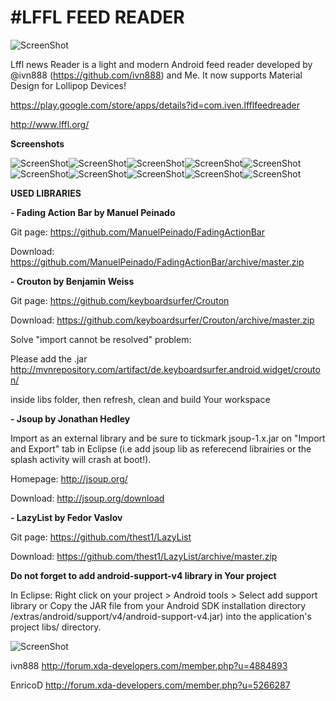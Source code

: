 #LFFL FEED READER
================

![ScreenShot](http://i.imgur.com/EGqAtNU.jpg{url})

Lffl news Reader is a light and modern Android feed reader developed by @ivn888 (https://github.com/ivn888) and Me.
It now supports Material Design for Lollipop Devices!

https://play.google.com/store/apps/details?id=com.iven.lfflfeedreader

http://www.lffl.org/

**Screenshots**

![ScreenShot](http://s13.postimg.org/3rbm7t42f/Screenshot_2014_12_30_21_27_46_framed.png{url})![ScreenShot](http://s16.postimg.org/5sx2nhyad/DFG_2015_01_05_14_35_55.png{url})![ScreenShot](http://s14.postimg.org/bqou9qfyp/DFG_2015_01_05_14_36_05.png{url})![ScreenShot](http://s22.postimg.org/5jbado9yp/Screenshot_2014_12_30_21_28_41_framed.png{url})![ScreenShot](http://s29.postimg.org/c0wt6j9vr/Screenshot_2014_12_30_21_29_06_framed.png{url})![ScreenShot](http://s14.postimg.org/cjtbc1r3l/Screenshot_2014_12_30_21_31_36_framed.png{url})![ScreenShot](http://s9.postimg.org/v6agdy8en/DFG_2015_01_05_14_36_11.png{url})![ScreenShot](http://s13.postimg.org/brgcwhbpj/DFG_2015_01_05_14_36_28.png{url})![ScreenShot](http://s16.postimg.org/nk3oseeqd/Screenshot_2014_12_30_21_33_04_framed.png{url})![ScreenShot](http://s7.postimg.org/k35vim4mz/Screenshot_2014_12_30_21_33_21_framed.png{url})



**USED LIBRARIES**

**- Fading Action Bar by Manuel Peinado**

Git page:
https://github.com/ManuelPeinado/FadingActionBar

Download:
https://github.com/ManuelPeinado/FadingActionBar/archive/master.zip

**- Crouton by Benjamin Weiss**

Git page:
https://github.com/keyboardsurfer/Crouton

Download:
https://github.com/keyboardsurfer/Crouton/archive/master.zip

Solve "import cannot be resolved" problem:

Please add the .jar
http://mvnrepository.com/artifact/de.keyboardsurfer.android.widget/crouton/

inside libs folder, then refresh, clean and build Your workspace

**- Jsoup by Jonathan Hedley**

Import as an external library and be sure to tickmark jsoup-1.x.jar on "Import and Export" tab in Eclipse (i.e add jsoup lib as referecend librairies or the splash activity will crash at boot!).

Homepage:
http://jsoup.org/

Download:
http://jsoup.org/download

**- LazyList by Fedor Vaslov**

Git page:
https://github.com/thest1/LazyList

Download:
https://github.com/thest1/LazyList/archive/master.zip

**Do not forget to add android-support-v4 library in Your project**

In Eclipse: Right click on your project > Android tools > Select add support library 
or 
Copy the JAR file from your Android SDK installation directory <sdk>/extras/android/support/v4/android-support-v4.jar) into the application's project libs/ directory.








![ScreenShot](http://s24.postimg.org/iu8218mkl/xda_Logo.png{url})


ivn888
http://forum.xda-developers.com/member.php?u=4884893

EnricoD
http://forum.xda-developers.com/member.php?u=5266287
